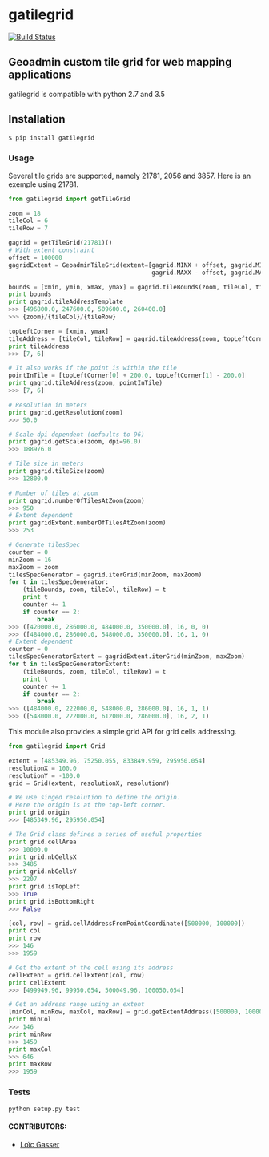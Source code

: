 gatilegrid
===========

[![Build Status](https://travis-ci.org/geoadmin/gatilegrid.svg?branch=master)](https://travis-ci.org/geoadmin/gatilegrid)

## Geoadmin custom tile grid for web mapping applications

gatilegrid is compatible with python 2.7 and 3.5

## Installation

```bash
$ pip install gatilegrid
```

### Usage

Several tile grids are supported, namely 21781, 2056 and 3857. Here is an exemple using 21781.


```python
from gatilegrid import getTileGrid

zoom = 18
tileCol = 6
tileRow = 7

gagrid = getTileGrid(21781)()
# With extent constraint
offset = 100000
gagridExtent = GeoadminTileGrid(extent=[gagrid.MINX + offset, gagrid.MINY + offset,
                                        gagrid.MAXX - offset, gagrid.MAXY - offset])

bounds = [xmin, ymin, xmax, ymax] = gagrid.tileBounds(zoom, tileCol, tileRow)
print bounds
print gagrid.tileAddressTemplate
>>> [496800.0, 247600.0, 509600.0, 260400.0]
>>> {zoom}/{tileCol}/{tileRow}

topLeftCorner = [xmin, ymax]
tileAddress = [tileCol, tileRow] = gagrid.tileAddress(zoom, topLeftCorner)
print tileAddress
>>> [7, 6]

# It also works if the point is within the tile
pointInTile = [topLeftCorner[0] + 200.0, topLeftCorner[1] - 200.0]
print gagrid.tileAddress(zoom, pointInTile)
>>> [7, 6]

# Resolution in meters
print gagrid.getResolution(zoom)
>>> 50.0

# Scale dpi dependent (defaults to 96)
print gagrid.getScale(zoom, dpi=96.0)
>>> 188976.0

# Tile size in meters
print gagrid.tileSize(zoom)
>>> 12800.0

# Number of tiles at zoom
print gagrid.numberOfTilesAtZoom(zoom)
>>> 950
# Extent dependent
print gagridExtent.numberOfTilesAtZoom(zoom)
>>> 253

# Generate tilesSpec
counter = 0
minZoom = 16
maxZoom = zoom
tilesSpecGenerator = gagrid.iterGrid(minZoom, maxZoom)
for t in tilesSpecGenerator:
    (tileBounds, zoom, tileCol, tileRow) = t
    print t
    counter += 1
    if counter == 2:
        break
>>> ([420000.0, 286000.0, 484000.0, 350000.0], 16, 0, 0)
>>> ([484000.0, 286000.0, 548000.0, 350000.0], 16, 1, 0)
# Extent dependent
counter = 0
tilesSpecGeneratorExtent = gagridExtent.iterGrid(minZoom, maxZoom)
for t in tilesSpecGeneratorExtent:
    (tileBounds, zoom, tileCol, tileRow) = t
    print t
    counter += 1
    if counter == 2:
        break
>>> ([484000.0, 222000.0, 548000.0, 286000.0], 16, 1, 1)
>>> ([548000.0, 222000.0, 612000.0, 286000.0], 16, 2, 1)

```

This module also provides a simple grid API for grid cells addressing.

```python
from gatilegrid import Grid

extent = [485349.96, 75250.055, 833849.959, 295950.054]
resolutionX = 100.0
resolutionY = -100.0
grid = Grid(extent, resolutionX, resolutionY)

# We use singed resolution to define the origin.
# Here the origin is at the top-left corner.
print grid.origin
>>> [485349.96, 295950.054]

# The Grid class defines a series of useful properties
print grid.cellArea
>>> 10000.0
print grid.nbCellsX
>>> 3485
print grid.nbCellsY
>>> 2207
print grid.isTopLeft
>>> True
print grid.isBottomRight
>>> False

[col, row] = grid.cellAddressFromPointCoordinate([500000, 100000])
print col
print row
>>> 146
>>> 1959

# Get the extent of the cell using its address
cellExtent = grid.cellExtent(col, row)
print cellExtent
>>> [499949.96, 99950.054, 500049.96, 100050.054]

# Get an address range using an extent
[minCol, minRow, maxCol, maxRow] = grid.getExtentAddress([500000, 100000, 550000, 150000])
print minCol
>>> 146
print minRow
>>> 1459
print maxCol
>>> 646
print maxRow
>>> 1959
```

### Tests

```
python setup.py test

```

#### CONTRIBUTORS:

- [Loïc Gasser](https://github.com/loicgasser)
